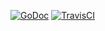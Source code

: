 [![GoDoc](https://godoc.org/github.com/teepark/hashauth?status.svg)](https://godoc.org/github.com/teepark/hashauth)
[![TravisCI](https://travis-ci.org/teepark/hashauth.svg)](https://travis-ci.org/teepark/hashauth)
